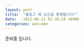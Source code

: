 ```yaml
---
layout: post
title:  "블로그 에 오신걸 환영합니다!"
date:   2022-06-21 01:36:29 +0900
categories: welcome
---
```

준비중 입니다.
